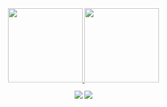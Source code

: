 

<div align="center">
  <a href="https://github.com/EdilsonDev">
    <img height="150em" src="https://github-readme-stats.vercel.app/api?username=EdilsonDev&count_private=true&include_all_commits=true&show_icons=true&theme=vision-friendly-dark&hide_border=false&show_owner=true"/>
    <img height="150em" src="https://github-readme-stats.vercel.app/api/top-langs/?username=EdilsonDev&theme=midnight-purple&hide_border=false&&layout=compact"/>
  </a>
</div>



<div align="center">
 
  <a href="https://www.linkedin.com/in/edilsonfsantos/" target="_blank"><img src="https://img.shields.io/badge/-LinkedIn-%230077B5?style=for-the-badge&logo=linkedin&logoColor=white" target="_blank"></a> 
  <a href="mailto:edilsonfsantos123@gmail.com"><img src="https://img.shields.io/badge/-Gmail-%23333?style=for-the-badge&logo=gmail&logoColor=white" target="_blank"></a>
</div>


 
